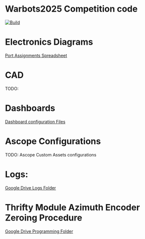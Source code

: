 # Warbots2025 Competition code


[![Build](https://github.com/FRC-Team-620/AdvantageKitSwerve2025/actions/workflows/build.yml/badge.svg)](https://github.com/FRC-Team-620/AdvantageKitSwerve2025/actions/workflows/build.yml/badge.svg)




# Electronics Diagrams

[Port Assignments Spreadsheet](https://docs.google.com/spreadsheets/d/1JnKaW68rw6jji8XbuGrL-Ybvpk9ygWXbmWGPe8dS9cM)


# CAD
TODO:

# Dashboards
[Dashboard configuration Files](https://github.com/FRC-Team-620/AdvantageKitSwerve2025/tree/master/dashboards)

# Ascope Configurations
TODO: Ascope Custom Assets configurations

# Logs:
[Google Drive Logs Folder](https://drive.google.com/drive/u/1/folders/1UfrwtwiEGuxSDN9EB9VWn1Sh0J5j0SBa)

# Thrifty Module Azimuth Encoder Zeroing Procedure
[Google Drive Programming Folder](https://docs.google.com/document/d/1wnJfbLzpVgwjBBD8k-uFfK8kBwKNOHNH9EUZB00zbIM/edit?usp=sharing)
